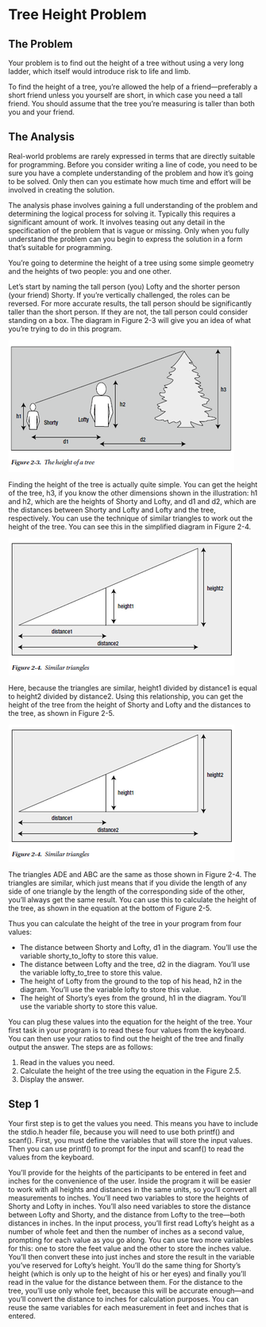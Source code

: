 # Tree Height Problem

## The Problem

Your problem is to find out the height of a tree without using a very long ladder, which itself would introduce risk to life and limb.

To find the height of a tree, you’re allowed the help of a friend—preferably a short friend unless you yourself are short, in which
case you need a tall friend. You should assume that the tree you’re measuring is taller than both you and your friend.

## The Analysis

Real-world problems are rarely expressed in terms that are directly suitable for programming. Before you consider
writing a line of code, you need to be sure you have a complete understanding of the problem and how it’s going to be
solved. Only then can you estimate how much time and effort will be involved in creating the solution.

The analysis phase involves gaining a full understanding of the problem and determining the logical process for
solving it. Typically this requires a significant amount of work. It involves teasing out any detail in the specification
of the problem that is vague or missing. Only when you fully understand the problem can you begin to express the
solution in a form that’s suitable for programming.

You’re going to determine the height of a tree using some simple geometry and the heights of two people: you
and one other.

Let’s start by naming the tall person (you) Lofty and the shorter person (your friend) Shorty. If you’re
vertically challenged, the roles can be reversed. For more accurate results, the tall person should be significantly taller
than the short person. If they are not, the tall person could consider standing on a box. The diagram in Figure 2-3 will
give you an idea of what you’re trying to do in this program.

![fig. 2-3](./figure_2-3.PNG "Figure 2-3")

Finding the height of the tree is actually quite simple. You can get the height of the tree, h3, if you know the other
dimensions shown in the illustration: h1 and h2, which are the heights of Shorty and Lofty, and d1 and d2, which are the
distances between Shorty and Lofty and Lofty and the tree, respectively. You can use the technique of similar triangles
to work out the height of the tree. You can see this in the simplified diagram in Figure 2-4.

![fig. 2-4](./figure_2-4.PNG "Figure 2-4")

Here, because the triangles are similar, height1 divided by distance1 is equal to height2 divided by distance2.
Using this relationship, you can get the height of the tree from the height of Shorty and Lofty and the distances to the
tree, as shown in Figure 2-5.

![fig. 2-4](./figure_2-4.PNG "Figure 2-5")

The triangles ADE and ABC are the same as those shown in Figure 2-4. The triangles are similar, which just
means that if you divide the length of any side of one triangle by the length of the corresponding side of the other,
you’ll always get the same result. You can use this to calculate the height of the tree, as shown in the equation at the
bottom of Figure 2-5.

Thus you can calculate the height of the tree in your program from four values:

- The distance between Shorty and Lofty, d1 in the diagram. You’ll use the variable shorty_to_lofty to store this value.
- The distance between Lofty and the tree, d2 in the diagram. You’ll use the variable lofty_to_tree to store this value.
- The height of Lofty from the ground to the top of his head, h2 in the diagram. You’ll use the
variable lofty to store this value.
- The height of Shorty’s eyes from the ground, h1 in the diagram. You’ll use the variable shorty to store this value.

You can plug these values into the equation for the height of the tree.
Your first task in your program is to read these four values from the keyboard. You can then use your ratios to find
out the height of the tree and finally output the answer. The steps are as follows:

1. Read in the values you need.
2. Calculate the height of the tree using the equation in the Figure 2.5.
3. Display the answer.

## Step 1

Your first step is to get the values you need. This means you have to include the stdio.h header file, because you will
need to use both printf() and scanf(). First, you must define the variables that will store the input values. Then you
can use printf() to prompt for the input and scanf() to read the values from the keyboard.

You’ll provide for the heights of the participants to be entered in feet and inches for the convenience of the
user. Inside the program it will be easier to work with all heights and distances in the same units, so you’ll convert all
measurements to inches. You’ll need two variables to store the heights of Shorty and Lofty in inches. You’ll also need
variables to store the distance between Lofty and Shorty, and the distance from Lofty to the tree—both distances in inches.
In the input process, you’ll first read Lofty’s height as a number of whole feet and then the number of inches as
a second value, prompting for each value as you go along. You can use two more variables for this: one to store the
feet value and the other to store the inches value. You’ll then convert these into just inches and store the result in the
variable you’ve reserved for Lofty’s height. You’ll do the same thing for Shorty’s height (which is only up to the height
of his or her eyes) and finally you’ll read in the value for the distance between them. For the distance to the tree, you’ll
use only whole feet, because this will be accurate enough—and you’ll convert the distance to inches for calculation
purposes. You can reuse the same variables for each measurement in feet and inches that is entered.
